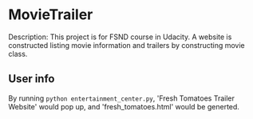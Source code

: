 # MovieTrailer
Description:
This project is for FSND course in Udacity. A website is constructed listing movie information and trailers by constructing movie class.
## User info
By running `python entertainment_center.py`, 'Fresh Tomatoes Trailer Website' would pop up, and 'fresh_tomatoes.html' would be generted. 
